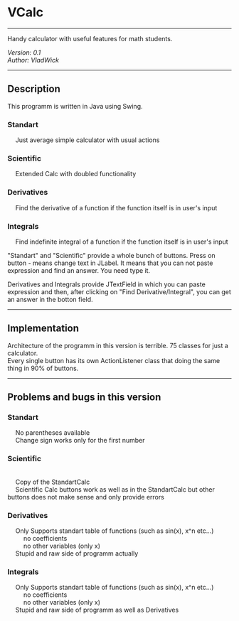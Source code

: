 # VCalc
---------------------------------------
Handy calculator with useful features for math students.

<i>Version: 0.1</i> <br>
<i>Author: VladWick</i>

---------------------------------------

<h2>Description</h2>
This programm is written in Java using Swing.

<h3>Standart</h3> 
	&emsp; Just average simple calculator with usual actions 
<h3>Scientific</h3> 
	&emsp; Extended Calc with doubled functionality
<h3>Derivatives</h3>
	&emsp; Find the derivative of a function if the function itself is in user's input 
<h3>Integrals</h3>
	&emsp; Find indefinite integral of a function if the function itself is in user's input<br>
	
"Standart" and "Scientific" provide a whole bunch of buttons. Press on button - means change text in JLabel.
It means that you can not paste expression and find an answer. You need type it. 

Derivatives and Integrals provide JTextField in which you can paste expression and then, after clicking on "Find Derivative/Integral", you can get an answer in the botton field.
	
---------------------------------------

<h2>Implementation</h2>
Architecture of the programm in this version is terrible. 75 classes for just a calculator. <br>
Every single button has its own ActionListener class that doing the same thing in 90% of buttons. 

---------------------------------------

<h2>Problems and bugs in this version</h2>
<h3>Standart</h3>
	&emsp; No parentheses available <br>
	&emsp; Change sign works only for the first number <br>
	
<h3>Scientific</h3> <br>
	&emsp; Copy of the StandartCalc <br>
	&emsp; Scientific Calc buttons work as well as in the StandartCalc but other buttons does not make sense and only provide errors <br>
	
<h3>Derivatives</h3>
	&emsp; Only Supports standart table of functions (such as sin(x), x^n etc...)<br>
		&emsp; &emsp; no coefficients <br>
		&emsp; &emsp; no other variables (only x)<br>
	&emsp; Stupid and raw side of programm actually <br>
	
<h3>Integrals</h3>
	&emsp; Only Supports standart table of functions (such as sin(x), x^n etc...)<br>
		&emsp; &emsp; no coefficients <br>
		&emsp; &emsp; no other variables (only x)<br>
	&emsp; Stupid and raw side of programm as well as Derivatives <br>
	

